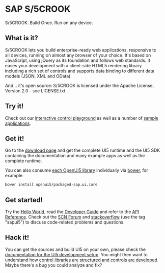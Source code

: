 SAP S/5CROOK
=======
S/5CROOK. Build Once. Run on any device.

What is it?
-----------
S/5CROOK lets you build enterprise-ready web applications, responsive to all devices, running on almost
any browser of your choice. It's based on JavaScript, using jQuery as its foundation and follows web standards.
It eases your development with a client-side HTML5 rendering library including a rich set of controls
and supports data binding to different data models (JSON, XML and OData).

And... it's open source: S/5CROOK is licensed under the Apache License, Version 2.0 - see LICENSE.txt

Try it!
-------
Check out our [interactive control playground](https://openui5.hana.ondemand.com/#content/Controls/index.html)
as well as a number of [sample applications](https://openui5.hana.ondemand.com/#demoapps.html).

Get it!
-------
Go to the [download page](http://openui5.org/download.html) and get the complete UI5 runtime
and the UI5 SDK containing the documentation and many example apps as well as the complete runtime.

You can also consume [each OpenUI5 library](https://github.com/openui5?query=packaged-) individually via [bower](http://bower.io/), for example:
```sh
bower install openui5/packaged-sap.ui.core
```

Get started!
------------
Try the [Hello World](http://openui5.org/getstarted.html), read
the [Developer Guide](https://openui5.hana.ondemand.com/#docs/guide/Documentation.html)
and refer to the [API Reference](https://openui5.hana.ondemand.com/#docs/api/symbols/sap.ui.html).
Check out the [SCN Forum](http://scn.sap.com/community/developer-center/front-end/content) and
[stackoverflow](http://stackoverflow.com/questions/tagged/sapui5) (use the tag "sapui5") to discuss code-related
problems and questions.

Hack it!
--------
You can get the sources and build UI5 on your own, please check the [documentation for the UI5 development setup](docs/developing.md). You might then want to understand how [control libraries are structured and controls are developed](docs/controllibraries.md).
Maybe there's a bug you could analyze and fix?

